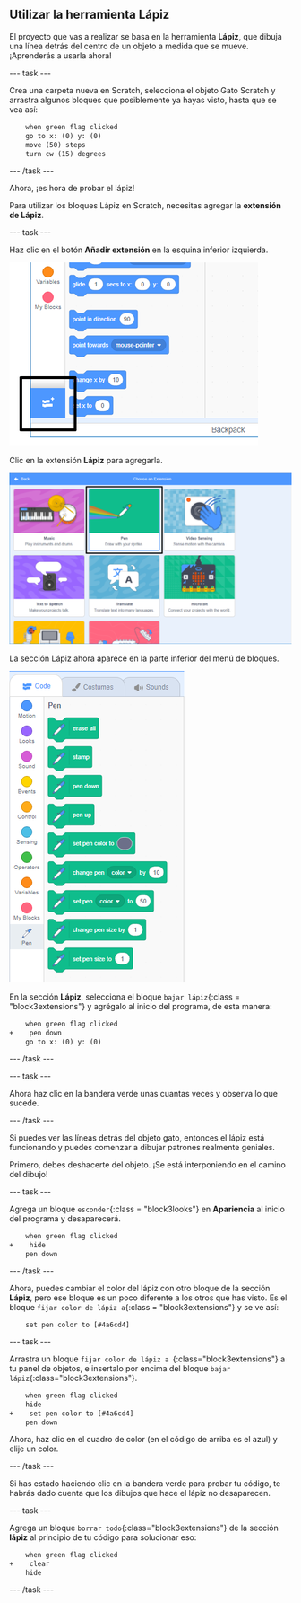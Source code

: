 ## Utilizar la herramienta Lápiz

El proyecto que vas a realizar se basa en la herramienta **Lápiz**, que dibuja una línea detrás del centro de un objeto a medida que se mueve. ¡Aprenderás a usarla ahora!

\--- task \---

Crea una carpeta nueva en Scratch, selecciona el objeto Gato Scratch y arrastra algunos bloques que posiblemente ya hayas visto, hasta que se vea así:

```blocks3
    when green flag clicked
    go to x: (0) y: (0)
    move (50) steps
    turn cw (15) degrees
```

\--- /task \---

Ahora, ¡es hora de probar el lápiz!

Para utilizar los bloques Lápiz en Scratch, necesitas agregar la **extensión de Lápiz**.

\--- task \---

Haz clic en el botón **Añadir extensión** en la esquina inferior izquierda.

![añadir botón de extensión resaltado](images/add-extension-annotated.png)

Clic en la extensión **Lápiz** para agregarla.

![extensión de lápiz resaltada](images/click-pen-annotated.png)

La sección Lápiz ahora aparece en la parte inferior del menú de bloques.

![bloques de extensión Lápiz](images/pen-extension-blocks.png)

En la sección **Lápiz**, selecciona el bloque `bajar lápiz`{:class = "block3extensions"} y agrégalo al inicio del programa, de esta manera:

```blocks3
    when green flag clicked
+    pen down
    go to x: (0) y: (0)
```

\--- /task \---

\--- task \---

Ahora haz clic en la bandera verde unas cuantas veces y observa lo que sucede.

\--- /task \---

Si puedes ver las líneas detrás del objeto gato, entonces el lápiz está funcionando y puedes comenzar a dibujar patrones realmente geniales.

Primero, debes deshacerte del objeto. ¡Se está interponiendo en el camino del dibujo!

\--- task \---

Agrega un bloque `esconder`{:class = "block3looks"} en **Apariencia** al inicio del programa y desaparecerá.

```blocks3
    when green flag clicked
+    hide
    pen down
```

\--- /task \---

Ahora, puedes cambiar el color del lápiz con otro bloque de la sección **Lápiz**, pero ese bloque es un poco diferente a los otros que has visto. Es el bloque `fijar color de lápiz a`{:class = "block3extensions"} y se ve así:

```blocks3
    set pen color to [#4a6cd4]
```

\--- task \---

Arrastra un bloque `fijar color de lápiz a `{:class="block3extensions"} a tu panel de objetos, e insertalo por encima del bloque `bajar lápiz`{:class="block3extensions"}.

```blocks3
    when green flag clicked
    hide
+    set pen color to [#4a6cd4]
    pen down
```

Ahora, haz clic en el cuadro de color (en el código de arriba es el azul) y elije un color.

\--- /task \---

Si has estado haciendo clic en la bandera verde para probar tu código, te habrás dado cuenta que los dibujos que hace el lápiz no desaparecen.

\--- task \---

Agrega un bloque `borrar todo`{:class="block3extensions"} de la sección **lápiz** al principio de tu código para solucionar eso:

```blocks3
    when green flag clicked
+    clear
    hide
```

\--- /task \---